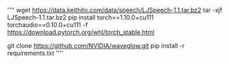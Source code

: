 ''''
wget https://data.keithito.com/data/speech/LJSpeech-1.1.tar.bz2
tar -xjf LJSpeech-1.1.tar.bz2
pip install torch==1.10.0+cu111 torchaudio==0.10.0+cu111 -f https://download.pytorch.org/whl/torch_stable.html

git clone https://github.com/NVIDIA/waveglow.git
pip install -r requirements.txt
''''